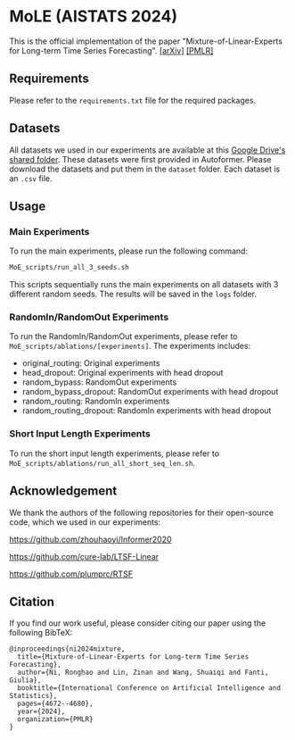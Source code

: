 # MoLE (AISTATS 2024)

This is the official implementation of the paper "Mixture-of-Linear-Experts for Long-term Time Series Forecasting". [[arXiv]](https://arxiv.org/abs/2312.06786) [[PMLR]](https://proceedings.mlr.press/v238/ni24a.html)

## Requirements

Please refer to the `requirements.txt` file for the required packages.

## Datasets

All datasets we used in our experiments are available at this [Google Drive's shared folder](https://drive.google.com/drive/folders/1ZhaQwLYcnhT5zEEZhBTo03-jDwl7bt7v). These datasets were first provided in Autoformer. Please download the datasets and put them in the `dataset` folder. Each dataset is an `.csv` file.

## Usage

### Main Experiments

To run the main experiments, please run the following command:

```bash
MoE_scripts/run_all_3_seeds.sh
```

This scripts sequentially runs the main experiments on all datasets with 3 different random seeds. The results will be saved in the `logs` folder.

### RandomIn/RandomOut Experiments

To run the RandomIn/RandomOut experiments, please refer to `MoE_scripts/ablations/[experiments]`. The experiments includes:
 - original_routing: Original experiments
 - head_dropout: Original experiments with head dropout
 - random_bypass: RandomOut experiments
 - random_bypass_dropout: RandomOut experiments with head dropout
 - random_routing: RandomIn experiments
 - random_routing_dropout: RandomIn experiments with head dropout

### Short Input Length Experiments

To run the short input length experiments, please refer to `MoE_scripts/ablations/run_all_short_seq_len.sh`.

## Acknowledgement

We thank the authors of the following repositories for their open-source code, which we used in our experiments:

https://github.com/zhouhaoyi/Informer2020

https://github.com/cure-lab/LTSF-Linear

https://github.com/plumprc/RTSF

## Citation
If you find our work useful, please consider citing our paper using the following BibTeX:
```
@inproceedings{ni2024mixture,
  title={Mixture-of-Linear-Experts for Long-term Time Series Forecasting},
  author={Ni, Ronghao and Lin, Zinan and Wang, Shuaiqi and Fanti, Giulia},
  booktitle={International Conference on Artificial Intelligence and Statistics},
  pages={4672--4680},
  year={2024},
  organization={PMLR}
}
```
